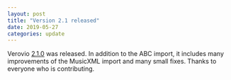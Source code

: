 ```yaml
---
layout: post
title: "Version 2.1 released"
date: 2019-05-27
categories: update
---
```


Verovio [2.1.0](https://github.com/rism-digital/verovio/releases/tag/version-2.1.0) was released. In addition to the ABC import, it includes many improvements of the MusicXML import and many small fixes. Thanks to everyone who is contributing.